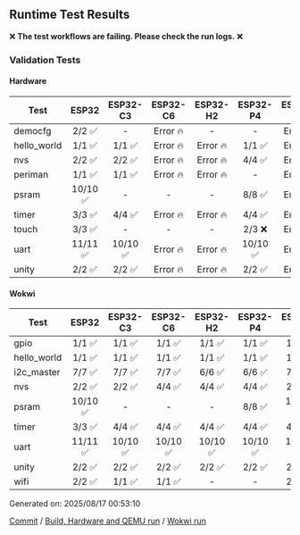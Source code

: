 ## Runtime Test Results

:x: **The test workflows are failing. Please check the run logs.** :x:

### Validation Tests

#### Hardware

Test|ESP32|ESP32-C3|ESP32-C6|ESP32-H2|ESP32-P4|ESP32-S2|ESP32-S3
-|:-:|:-:|:-:|:-:|:-:|:-:|:-:
democfg|2/2 :white_check_mark:|-|Error :fire:|-|-|Error :fire:|1/1 :white_check_mark:
hello_world|1/1 :white_check_mark:|1/1 :white_check_mark:|Error :fire:|Error :fire:|1/1 :white_check_mark:|Error :fire:|1/1 :white_check_mark:
nvs|2/2 :white_check_mark:|2/2 :white_check_mark:|Error :fire:|Error :fire:|4/4 :white_check_mark:|Error :fire:|3/3 :white_check_mark:
periman|1/1 :white_check_mark:|1/1 :white_check_mark:|Error :fire:|Error :fire:|-|Error :fire:|1/1 :white_check_mark:
psram|10/10 :white_check_mark:|-|-|-|8/8 :white_check_mark:|Error :fire:|10/10 :white_check_mark:
timer|3/3 :white_check_mark:|4/4 :white_check_mark:|Error :fire:|Error :fire:|4/4 :white_check_mark:|Error :fire:|4/4 :white_check_mark:
touch|3/3 :white_check_mark:|-|-|-|2/3 :x:|Error :fire:|3/3 :white_check_mark:
uart|11/11 :white_check_mark:|10/10 :white_check_mark:|Error :fire:|Error :fire:|10/10 :white_check_mark:|Error :fire:|10/10 :white_check_mark:
unity|2/2 :white_check_mark:|2/2 :white_check_mark:|Error :fire:|Error :fire:|2/2 :white_check_mark:|Error :fire:|2/2 :white_check_mark:

#### Wokwi

Test|ESP32|ESP32-C3|ESP32-C6|ESP32-H2|ESP32-P4|ESP32-S2|ESP32-S3
-|:-:|:-:|:-:|:-:|:-:|:-:|:-:
gpio|1/1 :white_check_mark:|1/1 :white_check_mark:|1/1 :white_check_mark:|1/1 :white_check_mark:|1/1 :white_check_mark:|1/1 :white_check_mark:|1/1 :white_check_mark:
hello_world|1/1 :white_check_mark:|1/1 :white_check_mark:|1/1 :white_check_mark:|1/1 :white_check_mark:|1/1 :white_check_mark:|1/1 :white_check_mark:|1/1 :white_check_mark:
i2c_master|7/7 :white_check_mark:|7/7 :white_check_mark:|7/7 :white_check_mark:|6/6 :white_check_mark:|6/6 :white_check_mark:|7/7 :white_check_mark:|7/7 :white_check_mark:
nvs|2/2 :white_check_mark:|2/2 :white_check_mark:|4/4 :white_check_mark:|4/4 :white_check_mark:|4/4 :white_check_mark:|2/2 :white_check_mark:|3/3 :white_check_mark:
psram|10/10 :white_check_mark:|-|-|-|8/8 :white_check_mark:|10/10 :white_check_mark:|10/10 :white_check_mark:
timer|3/3 :white_check_mark:|4/4 :white_check_mark:|4/4 :white_check_mark:|4/4 :white_check_mark:|4/4 :white_check_mark:|4/4 :white_check_mark:|4/4 :white_check_mark:
uart|11/11 :white_check_mark:|10/10 :white_check_mark:|10/10 :white_check_mark:|10/10 :white_check_mark:|10/10 :white_check_mark:|10/10 :white_check_mark:|10/10 :white_check_mark:
unity|2/2 :white_check_mark:|2/2 :white_check_mark:|2/2 :white_check_mark:|2/2 :white_check_mark:|2/2 :white_check_mark:|2/2 :white_check_mark:|2/2 :white_check_mark:
wifi|2/2 :white_check_mark:|1/1 :white_check_mark:|1/1 :white_check_mark:|-|-|2/2 :white_check_mark:|3/3 :white_check_mark:


Generated on: 2025/08/17 00:53:10

[Commit](https://github.com/espressif/arduino-esp32/commit/faa9388d203071f63ef75c59875381623ca5ed36) / [Build, Hardware and QEMU run](https://github.com/espressif/arduino-esp32/actions/runs/17014414566) / [Wokwi run](https://github.com/espressif/arduino-esp32/actions/runs/17014771102)
